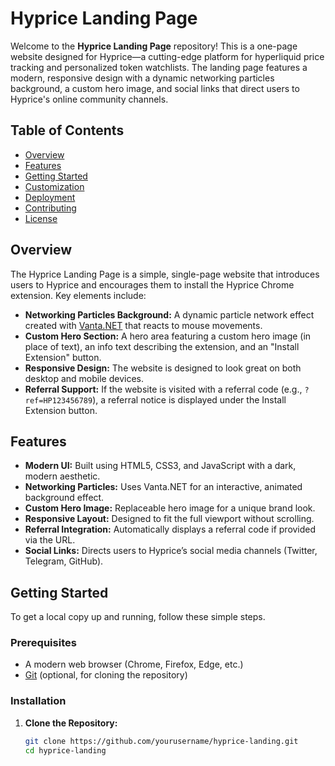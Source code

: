 # Hyprice Landing Page

Welcome to the **Hyprice Landing Page** repository! This is a one-page website designed for Hyprice—a cutting-edge platform for hyperliquid price tracking and personalized token watchlists. The landing page features a modern, responsive design with a dynamic networking particles background, a custom hero image, and social links that direct users to Hyprice's online community channels.

## Table of Contents

- [Overview](#overview)
- [Features](#features)
- [Getting Started](#getting-started)
- [Customization](#customization)
- [Deployment](#deployment)
- [Contributing](#contributing)
- [License](#license)

## Overview

The Hyprice Landing Page is a simple, single-page website that introduces users to Hyprice and encourages them to install the Hyprice Chrome extension. Key elements include:

- **Networking Particles Background:** A dynamic particle network effect created with [Vanta.NET](https://github.com/tengbao/vanta) that reacts to mouse movements.
- **Custom Hero Section:** A hero area featuring a custom hero image (in place of text), an info text describing the extension, and an "Install Extension" button.
- **Responsive Design:** The website is designed to look great on both desktop and mobile devices.
- **Referral Support:** If the website is visited with a referral code (e.g., `?ref=HP123456789`), a referral notice is displayed under the Install Extension button.

## Features

- **Modern UI:** Built using HTML5, CSS3, and JavaScript with a dark, modern aesthetic.
- **Networking Particles:** Uses Vanta.NET for an interactive, animated background effect.
- **Custom Hero Image:** Replaceable hero image for a unique brand look.
- **Responsive Layout:** Designed to fit the full viewport without scrolling.
- **Referral Integration:** Automatically displays a referral code if provided via the URL.
- **Social Links:** Directs users to Hyprice’s social media channels (Twitter, Telegram, GitHub).

## Getting Started

To get a local copy up and running, follow these simple steps.

### Prerequisites

- A modern web browser (Chrome, Firefox, Edge, etc.)
- [Git](https://git-scm.com/) (optional, for cloning the repository)

### Installation

1. **Clone the Repository:**

   ```bash
   git clone https://github.com/yourusername/hyprice-landing.git
   cd hyprice-landing
